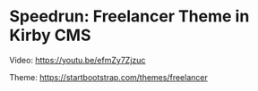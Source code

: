 # Speedrun: Freelancer Theme in Kirby CMS

Video: https://youtu.be/efmZy7Zjzuc

Theme: https://startbootstrap.com/themes/freelancer
